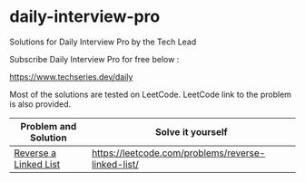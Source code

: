 # daily-interview-pro

Solutions for Daily Interview Pro by the Tech Lead

Subscribe Daily Interview Pro for free below :

https://www.techseries.dev/daily

Most of the solutions are tested on LeetCode. LeetCode link to the problem is also provided.

| Problem and Solution | Solve it yourself |
| --- | --- |
| [Reverse a Linked List](https://github.com/shubhamkadlag/daily-interview-pro/blob/master/src/main/java/_5_Reverse_a_Linked_List.java) | https://leetcode.com/problems/reverse-linked-list/ |
